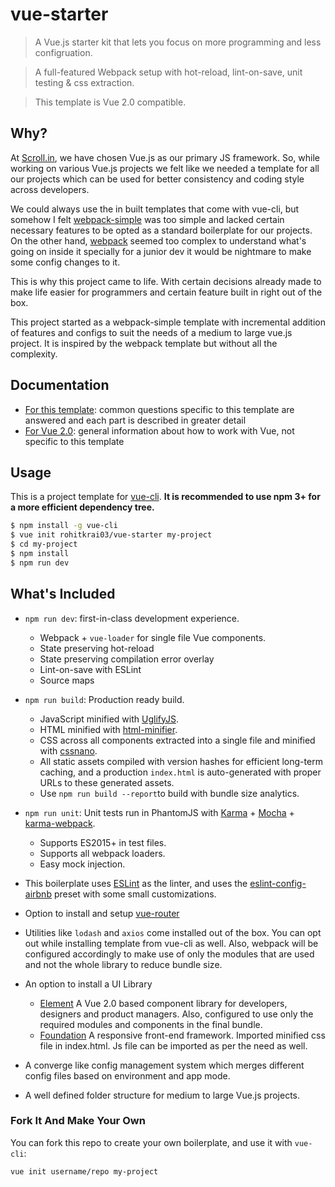 # vue-starter

> A Vue.js starter kit that lets you focus on more programming and less configruation.

> A full-featured Webpack setup with hot-reload, lint-on-save, unit testing & css extraction.

> This template is Vue 2.0 compatible.


## Why? 

At [Scroll.in](https://scroll.in), we have chosen Vue.js as our primary JS framework. So, while working on various Vue.js projects we felt like we needed a template for all our projects which can be used for better consistency and coding style across developers.

We could always use the in built templates that come with vue-cli, but somehow I felt [webpack-simple](https://github.com/vuejs-templates/webpack-simple) was too simple and lacked certain necessary features to be opted as a standard boilerplate for our projects. On the other hand, [webpack](https://github.com/vuejs-templates/webpack-simple) seemed too complex to understand what's going on inside it specially for a junior dev it would be nightmare to make some config changes to it.

This is why this project came to life. With certain decisions already made to make life easier for programmers and certain feature built in right out of the box.

This project started as a webpack-simple template with incremental addition of features and configs to suit the needs of a medium to large vue.js project. It is inspired by the webpack template but without all the complexity.


## Documentation

- [For this template](http://arkpod.in/vue-starter): common questions specific to this template are answered and each part is described in greater detail
- [For Vue 2.0](http://vuejs.org/guide/): general information about how to work with Vue, not specific to this template

## Usage

This is a project template for [vue-cli](https://github.com/vuejs/vue-cli). **It is recommended to use npm 3+ for a more efficient dependency tree.**

``` bash
$ npm install -g vue-cli
$ vue init rohitkrai03/vue-starter my-project
$ cd my-project
$ npm install
$ npm run dev
```

## What's Included

- `npm run dev`: first-in-class development experience.
  - Webpack + `vue-loader` for single file Vue components.
  - State preserving hot-reload
  - State preserving compilation error overlay
  - Lint-on-save with ESLint
  - Source maps

- `npm run build`: Production ready build.
  - JavaScript minified with [UglifyJS](https://github.com/mishoo/UglifyJS2).
  - HTML minified with [html-minifier](https://github.com/kangax/html-minifier).
  - CSS across all components extracted into a single file and minified with [cssnano](https://github.com/ben-eb/cssnano).
  - All static assets compiled with version hashes for efficient long-term caching, and a production `index.html` is auto-generated with proper URLs to these generated assets.
  - Use `npm run build --report`to build with bundle size analytics.

- `npm run unit`: Unit tests run in PhantomJS with [Karma](http://karma-runner.github.io/0.13/index.html) + [Mocha](http://mochajs.org/) + [karma-webpack](https://github.com/webpack/karma-webpack).
  - Supports ES2015+ in test files.
  - Supports all webpack loaders.
  - Easy mock injection.

- This boilerplate uses [ESLint](http://eslint.org/) as the linter, and uses the [eslint-config-airbnb](https://github.com/airbnb/javascript/tree/master/packages/eslint-config-airbnb) preset with some small customizations.

- Option to install and setup [vue-router](https://github.com/vuejs/vue-router)

- Utilities like `lodash` and `axios` come installed out of the box. You can opt out while installing template from vue-cli as well. Also, webpack will be configured accordingly to make use of only the modules that are used and not the whole library to reduce bundle size.

- An option to install a UI Library
  - [Element](http://element.eleme.io/#/en-US) A Vue 2.0 based component library for developers, designers and product managers. Also, configured to use only the required modules and components in the final bundle.
  - [Foundation](http://foundation.zurb.com/) A responsive front-end framework. Imported minified css file in index.html. Js file can be imported as per the need as well.

- A converge like config management system which merges different config files based on environment and app mode.

- A well defined folder structure for medium to large Vue.js projects.


### Fork It And Make Your Own

You can fork this repo to create your own boilerplate, and use it with `vue-cli`:

``` bash
vue init username/repo my-project
```
